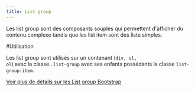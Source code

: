 ```yaml
---
title: List group
---
```


Les list group sont des composants souples qui permettent d'afficher du contenu complexe tandis que les list item sont des liste simples.

#Utilisation

Les list group sont utilisés sur un contenant (<code>div, ul, ol</code>) avec la classe <code>.list-group</code> avec ses enfants possédants la classe <code>list-group-item</code>.


[Voir plus de détails sur les List group Bootstrap](https://getbootstrap.com/docs/4.3/components/list-group/)
